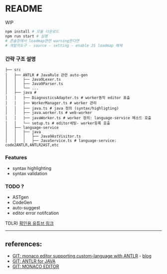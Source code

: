 # README
WIP

```bash
npm install # 모듈 다운로드
npm run start # 실행
# 콘솔창에서 loadmap관련 warning뜬다면
# 개발자도구 - source - setting - enable JS loadmap 해제
```

### 간략 구조 설명

```.
├── src
│   ├── ANTLR # JavaRule 관련 auto-gen
│   │   ├── Java9Lexer.ts
│   │   ├── Java9Parser.ts
│   │   └── ...
│   ├── java #
│   │   ├── DiagnosticsAdapter.ts # worker동작 editor 표출
│   │   ├── WorkerManager.ts # worker 관리
│   │   ├── java.ts # java 정의 (syntax/highligting)
│   │   ├── java.worker.ts # web-worker
│   │   ├── javaWorker.ts # worker 정의: language-service 메소드 호출
│   │   └── setup.ts # editor세팅- worker등록 호출
│   ├── language-service
│   │   ├── java
│   │   │   ├── Java9AstVisitor.ts
│   │   │   ├── JavaService.ts # language-service: code2ANTLR,ANTLR2AST,etc
```

### Features

- syntax highlighting
- syntax validation

### TODO ?

- ASTgen
- CodeGen
- auto-suggest
- editor error notifcation


TDLR) [확인용 유튜브 링크](https://youtu.be/ot9c24vEWoI)




---
## references:
- [GIT: monaco editor supporting custom-language with ANTLR](https://github.com/nimbleways/blogpost-todo-lang-editor.git) - [blog](https://betterprogramming.pub/create-a-custom-web-editor-using-typescript-react-antlr-and-monaco-editor-bcfc7554e446)
- [GIT: ANTLR for JAVA](https://github.com/nrubin29/transcode)
- [GIT: MONACO EDITOR](https://github.com/microsoft/monaco-editor)
